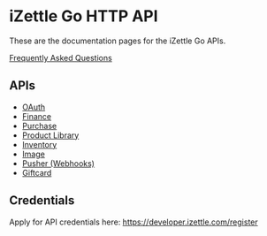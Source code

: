 # iZettle Go HTTP API

These are the documentation pages for the iZettle Go APIs.

 [Frequently Asked Questions](faq.adoc)

## APIs
 - [OAuth](authorization.adoc)
 - [Finance](finance.adoc)
 - [Purchase](purchase.adoc)
 - [Product Library](product-library.adoc)
 - [Inventory](inventory.adoc)
 - [Image](image.adoc)
 - [Pusher (Webhooks)](pusher.adoc)
 - [Giftcard](giftcard.adoc)

## Credentials
Apply for API credentials here: https://developer.izettle.com/register
